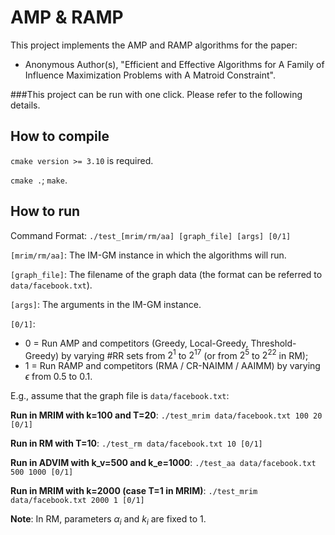 # AMP & RAMP

This project implements the AMP and RAMP algorithms for the paper:
- Anonymous Author(s), "Efficient and Effective Algorithms for A Family of Influence
  Maximization Problems with A Matroid Constraint".
  
###This project can be run with one click. Please refer to the following details.

## How to compile

``cmake version >= 3.10`` is required.

``cmake .``; ``make``.

## How to run

Command Format: ``./test_[mrim/rm/aa] [graph_file] [args] [0/1]``

``[mrim/rm/aa]``: The IM-GM instance in which the algorithms will run.

``[graph_file]``: The filename of the graph data (the format can be referred to ``data/facebook.txt``).

``[args]``: The arguments in the IM-GM instance.

``[0/1]``: 
- 0 = Run AMP and competitors (Greedy, Local-Greedy, Threshold-Greedy) by varying #RR sets from $2^1$ to $2^17$ (or from $2^5$ to $2^22$ in RM); 
- 1 = Run RAMP and competitors (RMA / CR-NAIMM / AAIMM) by varying $\epsilon$ from 0.5 to 0.1.

E.g., assume that the graph file is ``data/facebook.txt``:

**Run in MRIM with k=100 and T=20**: ``./test_mrim data/facebook.txt 100 20 [0/1]``

**Run in RM with T=10**: ``./test_rm data/facebook.txt 10 [0/1]``

**Run in ADVIM with k_v=500 and k_e=1000**: ``./test_aa data/facebook.txt 500 1000 [0/1]``

**Run in MRIM with k=2000 (case T=1 in MRIM)**: ``./test_mrim data/facebook.txt 2000 1 [0/1]``

**Note**: In RM, parameters $\alpha_i$ and $k_i$ are fixed to 1.